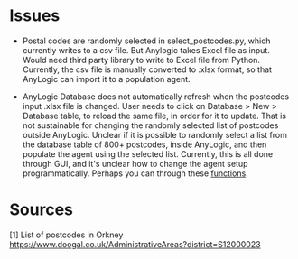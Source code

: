 # Issues

- Postal codes are randomly selected in select\_postcodes.py, which currently
  writes to a csv file.
  But Anylogic takes Excel file as input.
  Would need third party library to write to Excel file from Python.
  Currently, the csv file is manually converted to .xlsx format, so that
  AnyLogic can import it to a population agent.

- AnyLogic Database does not automatically refresh when the postcodes input
  .xlsx file is changed.
  User needs to click on Database > New > Database table, to reload the same
  file, in order for it to update. That is not sustainable for changing the
  randomly selected list of postcodes outside AnyLogic.
  Unclear if it is possible to randomly select a list from the database table
  of 800+ postcodes, inside AnyLogic, and then populate the agent using the
  selected list.
  Currently, this is all done through GUI, and it's unclear how to change
  the agent setup programmatically. Perhaps you can through these
  [functions](https://anylogic.help/anylogic/gis/agents-placement.html#agent-location-api).


# Sources

[1] List of postcodes in Orkney
https://www.doogal.co.uk/AdministrativeAreas?district=S12000023

